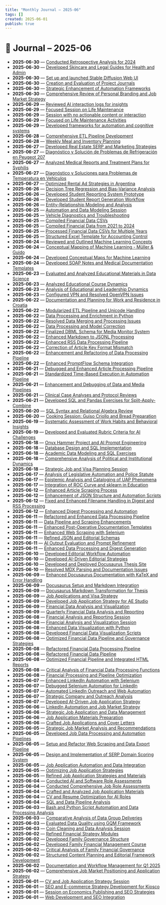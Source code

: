 ```yaml
---
title: "Monthly Journal – 2025-06"
tags: []
created: 2025-06-01
publish: true
---
```


# 📅 Journal – 2025-06

- **2025-06-30** — [Conducted Retrospective Analysis for 2024](../Business/2025-06-30_Conducted_Retrospective_Analysis_for_2024.md)
- **2025-06-30** — [Developed Skincare and Legal Guides for Health and Admin](../Health/2025-06-30_Developed_Skincare_and_Legal_Guides_for_Health_and.md)
- **2025-06-30** — [Set up and launched Stable Diffusion Web UI](../Dev/2025-06-30_Set_up_and_launched_Stable_Diffusion_Web_UI.md)
- **2025-06-30** — [Creation and Evaluation of Project Journals](../Business/2025-06-30_Creation_and_Evaluation_of_Project_Journals.md)
- **2025-06-30** — [Strategic Enhancement of Automation Frameworks](../Automation/2025-06-30_Strategic_Enhancement_of_Automation_Frameworks.md)
- **2025-06-30** — [Comprehensive Review of Personal Branding and Job Market Strategy](../Branding/2025-06-30_Comprehensive_Review_of_Personal_Branding_and_Job_.md)
- **2025-06-29** — [Reviewed AI interaction logs for insights](../Other/2025-06-29_Reviewed_AI_interaction_logs_for_insights.md)
- **2025-06-29** — [Focused Session on Life Maintenance](../Health/2025-06-29_Focused_Session_on_Life_Maintenance.md)
- **2025-06-29** — [Session with no actionable content or interaction](../Other/2025-06-29_Session_with_no_actionable_content_or_interaction.md)
- **2025-06-29** — [Focused on Life Maintenance Activities](../Health/2025-06-29_Focused_on_Life_Maintenance_Activities.md)
- **2025-06-29** — [Developed frameworks for automation and cognitive systems](../Dev/2025-06-29_Developed_frameworks_for_automation_and_cognitive_.md)
- **2025-06-28** — [Comprehensive ETL Pipeline Development](../Dev/2025-06-28_Comprehensive_ETL_Pipeline_Development.md)
- **2025-06-28** — [Weekly Meal and Inventory Planning](../Business/2025-06-28_Weekly_Meal_and_Inventory_Planning.md)
- **2025-06-27** — [Developed Real Estate SERP and Marketing Strategies](../Business/2025-06-27_Developed_Real_Estate_SERP_and_Marketing_Strategie.md)
- **2025-06-27** — [Diagnóstico y Solución de Problemas de Refrigeración en Peugeot 207](../Other/2025-06-27_Diagnóstico_y_Solución_de_Problemas_de_Refrigeraci.md)
- **2025-06-27** — [Analyzed Medical Reports and Treatment Plans for Syphilis](../Health/2025-06-27_Analyzed_Medical_Reports_and_Treatment_Plans_for_S.md)
- **2025-06-27** — [Diagnóstico y Soluciones para Problemas de Temperatura en Vehículos](../Other/2025-06-27_Diagnóstico_y_Soluciones_para_Problemas_de_Tempera.md)
- **2025-06-27** — [Optimized Rental Ad Strategies in Argentina](../Business/2025-06-27_Optimized_Rental_Ad_Strategies_in_Argentina.md)
- **2025-06-26** — [Decision Tree Regression and Bias-Variance Analysis](../Teaching/2025-06-26_Decision_Tree_Regression_and_Bias-Variance_Analysi.md)
- **2025-06-26** — [Developed Student Reporting System Prototype](../Dev/2025-06-26_Developed_Student_Reporting_System_Prototype.md)
- **2025-06-26** — [Developed Student Report Generation Workflow](../Teaching/2025-06-26_Developed_Student_Report_Generation_Workflow.md)
- **2025-06-26** — [Entity-Relationship Modeling and Analysis](../Dev/2025-06-26_Entity-Relationship_Modeling_and_Analysis.md)
- **2025-06-25** — [Automation and Data Modeling Session](../Dev/2025-06-25_Automation_and_Data_Modeling_Session.md)
- **2025-06-25** — [Vehicle Diagnostics and Troubleshooting](../Other/2025-06-25_Vehicle_Diagnostics_and_Troubleshooting.md)
- **2025-06-25** — [Compiled Financial Data CSVs](../Accounting/2025-06-25_Compiled_Financial_Data_CSVs.md)
- **2025-06-25** — [Compiled Financial Data from 2021 to 2024](../Accounting/2025-06-25_Compiled_Financial_Data_from_2021_to_2024.md)
- **2025-06-25** — [Processed Financial Data CSVs for Multiple Years](../Accounting/2025-06-25_Processed_Financial_Data_CSVs_for_Multiple_Years.md)
- **2025-06-25** — [Structured Excel Template for Accounting Control](../Business/2025-06-25_Structured_Excel_Template_for_Accounting_Control.md)
- **2025-06-24** — [Reviewed and Outlined Machine Learning Concepts](../Teaching/2025-06-24_Reviewed_and_Outlined_Machine_Learning_Concepts.md)
- **2025-06-24** — [Conceptual Mapping of Machine Learning - Müller & Guido](../Teaching/2025-06-24_Conceptual_Mapping_of_Machine_Learning_-_Müller_&_.md)
- **2025-06-24** — [Developed Conceptual Maps for Machine Learning](../Teaching/2025-06-24_Developed_Conceptual_Maps_for_Machine_Learning.md)
- **2025-06-24** — [Developed SOAP Notes and Medical Documentation Templates](../Health/2025-06-24_Developed_SOAP_Notes_and_Medical_Documentation_Tem.md)
- **2025-06-23** — [Evaluated and Analyzed Educational Materials in Data Science](../Teaching/2025-06-23_Evaluated_and_Analyzed_Educational_Materials_in_Da.md)
- **2025-06-23** — [Analyzed Educational Course Dynamics](../Teaching/2025-06-23_Analyzed_Educational_Course_Dynamics.md)
- **2025-06-23** — [Analysis of Educational and Leadership Dynamics](../Teaching/2025-06-23_Analysis_of_Educational_and_Leadership_Dynamics.md)
- **2025-06-23** — [Configured VPN and Resolved OpenVPN Issues](../Dev/2025-06-23_Configured_VPN_and_Resolved_OpenVPN_Issues.md)
- **2025-06-22** — [Documentation and Planning for Work and Residence in Croatia](../Business/2025-06-22_Documentation_and_Planning_for_Work_and_Residence_.md)
- **2025-06-22** — [Modularized ETL Pipeline and Unicode Handling](../Dev/2025-06-22_Modularized_ETL_Pipeline_and_Unicode_Handling.md)
- **2025-06-22** — [Data Processing and Enrichment in Python](../Dev/2025-06-22_Data_Processing_and_Enrichment_in_Python.md)
- **2025-06-22** — [Resolved Data Merging and Processing Issues](../Dev/2025-06-22_Resolved_Data_Merging_and_Processing_Issues.md)
- **2025-06-22** — [Data Processing and Model Correction](../Dev/2025-06-22_Data_Processing_and_Model_Correction.md)
- **2025-06-22** — [Finalized DBML Schema for Media Monitor System](../Media/2025-06-22_Finalized_DBML_Schema_for_Media_Monitor_System.md)
- **2025-06-22** — [Enhanced Markdown to JSONL Processing](../Dev/2025-06-22_Enhanced_Markdown_to_JSONL_Processing.md)
- **2025-06-22** — [Enhanced RSS Data Processing Pipeline](../Dev/2025-06-22_Enhanced_RSS_Data_Processing_Pipeline.md)
- **2025-06-22** — [Correction of Article Key Format Mismatch](../Dev/2025-06-22_Correction_of_Article_Key_Format_Mismatch.md)
- **2025-06-22** — [Enhancement and Refactoring of Data Processing Pipeline](../Dev/2025-06-22_Enhancement_and_Refactoring_of_Data_Processing_Pip.md)
- **2025-06-22** — [Enhanced PromptFlow Schema Integration](../Dev/2025-06-22_Enhanced_PromptFlow_Schema_Integration.md)
- **2025-06-21** — [Debugged and Enhanced Article Processing Pipeline](../Dev/2025-06-21_Debugged_and_Enhanced_Article_Processing_Pipeline.md)
- **2025-06-21** — [Standardized Time-Based Execution in Automation Pipeline](../Dev/2025-06-21_Standardized_Time-Based_Execution_in_Automation_Pi.md)
- **2025-06-21** — [Enhancement and Debugging of Data and Media Pipelines](../Dev/2025-06-21_Enhancement_and_Debugging_of_Data_and_Media_Pipeli.md)
- **2025-06-21** — [Clinical Case Analyses and Protocol Reviews](../Health/2025-06-21_Clinical_Case_Analyses_and_Protocol_Reviews.md)
- **2025-06-21** — [Developed SQL and Pandas Exercises for Split-Apply-Combine](../Teaching/2025-06-21_Developed_SQL_and_Pandas_Exercises_for_Split-Apply.md)
- **2025-06-20** — [SQL Syntax and Relational Algebra Review](../Teaching/2025-06-20_SQL_Syntax_and_Relational_Algebra_Review.md)
- **2025-06-20** — [Cooking Session: Guiso Criollo and Bread Preparation](../Health/2025-06-20_Cooking_Session_Guiso_Criollo_and_Bread_Preparatio.md)
- **2025-06-19** — [Systematic Assessment of Work Habits and Behavioral Insights](../Health/2025-06-19_Systematic_Assessment_of_Work_Habits_and_Behaviora.md)
- **2025-06-19** — [Developed and Evaluated Rubric Criteria for AI Challenges](../Teaching/2025-06-19_Developed_and_Evaluated_Rubric_Criteria_for_AI_Cha.md)
- **2025-06-18** — [Onyx Hammer Project and AI Prompt Engineering](../Dev/2025-06-18_Onyx_Hammer_Project_and_AI_Prompt_Engineering.md)
- **2025-06-18** — [Database Design and SQL Implementation](../Dev/2025-06-18_Database_Design_and_SQL_Implementation.md)
- **2025-06-18** — [Academic Data Modeling and SQL Exercises](../Teaching/2025-06-18_Academic_Data_Modeling_and_SQL_Exercises.md)
- **2025-06-18** — [Comprehensive Analysis of Political and Institutional Dynamics](../Business/2025-06-18_Comprehensive_Analysis_of_Political_and_Institutio.md)
- **2025-06-18** — [Strategic Job and Visa Planning Session](../Business/2025-06-18_Strategic_Job_and_Visa_Planning_Session.md)
- **2025-06-17** — [Analysis of Legislative Automation and Police Statute](../Business/2025-06-17_Analysis_of_Legislative_Automation_and_Police_Stat.md)
- **2025-06-17** — [Epistemic Analysis and Cataloging of UAP Phenomena](../Other/2025-06-17_Epistemic_Analysis_and_Cataloging_of_UAP_Phenomena.md)
- **2025-06-17** — [Integration of ROC Curve and sklearn in Education](../Teaching/2025-06-17_Integration_of_ROC_Curve_and_sklearn_in_Education.md)
- **2025-06-12** — [Enhanced Article Scraping Process](../Media/2025-06-12_Enhanced_Article_Scraping_Process.md)
- **2025-06-12** — [Enhancement of JSON Structure and Automation Scripts](../Dev/2025-06-12_Enhancement_of_JSON_Structure_and_Automation_Scrip.md)
- **2025-06-12** — [Fixed and Enhanced Filename Handling in Digest and RSS Processing](../Dev/2025-06-12_Fixed_and_Enhanced_Filename_Handling_in_Digest_and.md)
- **2025-06-12** — [Enhanced Digest Processing and Automation](../Dev/2025-06-12_Enhanced_Digest_Processing_and_Automation.md)
- **2025-06-11** — [Refactored and Enhanced Data Processing Pipeline](../Dev/2025-06-11_Refactored_and_Enhanced_Data_Processing_Pipeline.md)
- **2025-06-11** — [Data Pipeline and Scraping Enhancements](../Dev/2025-06-11_Data_Pipeline_and_Scraping_Enhancements.md)
- **2025-06-11** — [Enhanced Post-Operative Documentation Templates](../Health/2025-06-11_Enhanced_Post-Operative_Documentation_Templates.md)
- **2025-06-11** — [Enhanced Web Scraping with Selenium](../Dev/2025-06-11_Enhanced_Web_Scraping_with_Selenium.md)
- **2025-06-11** — [Refined JSON and Editorial Schemas](../Dev/2025-06-11_Refined_JSON_and_Editorial_Schemas.md)
- **2025-06-11** — [AI Output Evaluation and Prompt Refinement](../Dev/2025-06-11_AI_Output_Evaluation_and_Prompt_Refinement.md)
- **2025-06-11** — [Enhanced Data Processing and Digest Generation](../Dev/2025-06-11_Enhanced_Data_Processing_and_Digest_Generation.md)
- **2025-06-10** — [Developed Editorial Workflow Automation](../Dev/2025-06-10_Developed_Editorial_Workflow_Automation.md)
- **2025-06-10** — [Developed AI-Driven Editorial Strategies](../Media/2025-06-10_Developed_AI-Driven_Editorial_Strategies.md)
- **2025-06-10** — [Developed and Deployed Docusaurus Thesis Site](../Dev/2025-06-10_Developed_and_Deployed_Docusaurus_Thesis_Site.md)
- **2025-06-10** — [Resolved MDX Parsing and Documentation Issues](../Dev/2025-06-10_Resolved_MDX_Parsing_and_Documentation_Issues.md)
- **2025-06-09** — [Enhanced Docusaurus Documentation with KaTeX and Error Handling](../Dev/2025-06-09_Enhanced_Docusaurus_Documentation_with_KaTeX_and_E.md)
- **2025-06-09** — [Docusaurus Setup and Markdown Integration](../Dev/2025-06-09_Docusaurus_Setup_and_Markdown_Integration.md)
- **2025-06-09** — [Docusaurus Markdown Transformation for Thesis](../Dev/2025-06-09_Docusaurus_Markdown_Transformation_for_Thesis.md)
- **2025-06-09** — [Job Applications and Visa Strategy](../Business/2025-06-09_Job_Applications_and_Visa_Strategy.md)
- **2025-06-09** — [Developed Job Application Strategy for AE Studio](../JobMarket/2025-06-09_Developed_Job_Application_Strategy_for_AE_Studio.md)
- **2025-06-09** — [Financial Data Analysis and Visualization](../Business/2025-06-09_Financial_Data_Analysis_and_Visualization.md)
- **2025-06-09** — [Quarterly Financial Data Analysis and Reporting](../Business/2025-06-09_Quarterly_Financial_Data_Analysis_and_Reporting.md)
- **2025-06-08** — [Financial Analysis and Reporting Session](../Business/2025-06-08_Financial_Analysis_and_Reporting_Session.md)
- **2025-06-08** — [Financial Analysis and Visualization Session](../Business/2025-06-08_Financial_Analysis_and_Visualization_Session.md)
- **2025-06-08** — [Enhanced Data Visualization with Python](../Dev/2025-06-08_Enhanced_Data_Visualization_with_Python.md)
- **2025-06-08** — [Developed Financial Data Visualization Scripts](../Dev/2025-06-08_Developed_Financial_Data_Visualization_Scripts.md)
- **2025-06-08** — [Optimized Financial Data Pipeline and Governance Strategies](../Business/2025-06-08_Optimized_Financial_Data_Pipeline_and_Governance_S.md)
- **2025-06-08** — [Refactored Financial Data Processing Pipeline](../Dev/2025-06-08_Refactored_Financial_Data_Processing_Pipeline.md)
- **2025-06-08** — [Refactored Financial Data Pipeline](../Dev/2025-06-08_Refactored_Financial_Data_Pipeline.md)
- **2025-06-08** — [Optimized Financial Pipeline and Integrated HTML Reports](../Dev/2025-06-08_Optimized_Financial_Pipeline_and_Integrated_HTML_R.md)
- **2025-06-08** — [Critical Analysis of Financial Data Processing Functions](../Dev/2025-06-08_Critical_Analysis_of_Financial_Data_Processing_Fun.md)
- **2025-06-08** — [Financial Processing and Pipeline Optimization](../Business/2025-06-08_Financial_Processing_and_Pipeline_Optimization.md)
- **2025-06-07** — [Enhanced LinkedIn Automation with Selenium](../Dev/2025-06-07_Enhanced_LinkedIn_Automation_with_Selenium.md)
- **2025-06-07** — [Debugged Selenium Automation for LinkedIn](../Dev/2025-06-07_Debugged_Selenium_Automation_for_LinkedIn.md)
- **2025-06-07** — [Automated LinkedIn Outreach and Web Automation](../Business/2025-06-07_Automated_LinkedIn_Outreach_and_Web_Automation.md)
- **2025-06-07** — [Strategic Company and Outreach Analysis](../Business/2025-06-07_Strategic_Company_and_Outreach_Analysis.md)
- **2025-06-07** — [Developed AI-Driven Job Application Strategy](../JobMarket/2025-06-07_Developed_AI-Driven_Job_Application_Strategy.md)
- **2025-06-06** — [LinkedIn Automation and Job Market Strategy](../JobMarket/2025-06-06_LinkedIn_Automation_and_Job_Market_Strategy.md)
- **2025-06-06** — [Strategic Job Application and Data Management](../JobMarket/2025-06-06_Strategic_Job_Application_and_Data_Management.md)
- **2025-06-06** — [Job Application Materials Preparation](../JobMarket/2025-06-06_Job_Application_Materials_Preparation.md)
- **2025-06-06** — [Crafted Job Applications and Cover Letters](../JobMarket/2025-06-06_Crafted_Job_Applications_and_Cover_Letters.md)
- **2025-06-05** — [Strategic Job Market Analysis and Recommendations](../Business/2025-06-05_Strategic_Job_Market_Analysis_and_Recommendations.md)
- **2025-06-05** — [Developed Job Data Processing and Automation Pipelines](../JobMarket/2025-06-05_Developed_Job_Data_Processing_and_Automation_Pipel.md)
- **2025-06-05** — [Setup and Refactor Web Scraping and Data Export Pipeline](../Dev/2025-06-05_Setup_and_Refactor_Web_Scraping_and_Data_Export_Pi.md)
- **2025-06-05** — [Design and Implementation of SERP Domain Scoring System](../Dev/2025-06-05_Design_and_Implementation_of_SERP_Domain_Scoring_S.md)
- **2025-06-05** — [Job Application Automation and Data Integration](../JobMarket/2025-06-05_Job_Application_Automation_and_Data_Integration.md)
- **2025-06-05** — [Optimizing Job Application Strategies](../JobMarket/2025-06-05_Optimizing_Job_Application_Strategies.md)
- **2025-06-05** — [Refined Job Application Strategies and Materials](../JobMarket/2025-06-05_Refined_Job_Application_Strategies_and_Materials.md)
- **2025-06-04** — [Conducted AI and Software Role Assessments](../JobMarket/2025-06-04_Conducted_AI_and_Software_Role_Assessments.md)
- **2025-06-04** — [Conducted Comprehensive Job Role Assessments](../JobMarket/2025-06-04_Conducted_Comprehensive_Job_Role_Assessments.md)
- **2025-06-04** — [Crafted and Analyzed Job Application Materials](../JobMarket/2025-06-04_Crafted_and_Analyzed_Job_Application_Materials.md)
- **2025-06-04** — [CV and Resume Optimization for AI Roles](../JobMarket/2025-06-04_CV_and_Resume_Optimization_for_AI_Roles.md)
- **2025-06-04** — [SQL and Data Pipeline Analysis](../Dev/2025-06-04_SQL_and_Data_Pipeline_Analysis.md)
- **2025-06-03** — [Bash and Python Script Automation and Data Processing Analysis](../Dev/2025-06-03_Bash_and_Python_Script_Automation_and_Data_Process.md)
- **2025-06-03** — [Comparative Analysis of Data Group Deliveries](../Teaching/2025-06-03_Comparative_Analysis_of_Data_Group_Deliveries.md)
- **2025-06-03** — [Evaluated Data Quality using GQM Framework](../Teaching/2025-06-03_Evaluated_Data_Quality_using_GQM_Framework.md)
- **2025-06-03** — [Coin Cleaning and Data Analysis Session](../Other/2025-06-03_Coin_Cleaning_and_Data_Analysis_Session.md)
- **2025-06-02** — [Refined Financial Strategy Modules](../Business/2025-06-02_Refined_Financial_Strategy_Modules.md)
- **2025-06-02** — [Developed Family Governance Structure](../Business/2025-06-02_Developed_Family_Governance_Structure.md)
- **2025-06-02** — [Developed Family Financial Management Course](../Business/2025-06-02_Developed_Family_Financial_Management_Course.md)
- **2025-06-02** — [Critical Analysis of Family Financial Governance](../Business/2025-06-02_Critical_Analysis_of_Family_Financial_Governance.md)
- **2025-06-02** — [Structured Content Planning and Editorial Framework Development](../Business/2025-06-02_Structured_Content_Planning_and_Editorial_Framewor.md)
- **2025-06-02** — [Documentation and Workflow Management for Q1 2025](../Docs_And_Planning/2025-06-02_Documentation_and_Workflow_Management_for_Q1_2025.md)
- **2025-06-02** — [Comprehensive Job Market Positioning and Application Strategy](../JobMarket/2025-06-02_Comprehensive_Job_Market_Positioning_and_Applicati.md)
- **2025-06-01** — [CV and Job Application Strategy Session](../JobMarket/2025-06-01_CV_and_Job_Application_Strategy_Session.md)
- **2025-06-01** — [SEO and E-commerce Strategy Development for Kiosco](../Business/2025-06-01_SEO_and_E-commerce_Strategy_Development_for_Kiosco.md)
- **2025-06-01** — [Session on Economics Publishing and SEO Strategies](../Media/2025-06-01_Session_on_Economics_Publishing_and_SEO_Strategies.md)
- **2025-06-01** — [Web Development and SEO Integration](../Dev/2025-06-01_Web_Development_and_SEO_Integration.md)